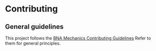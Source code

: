 # Contributing

## General guidelines

This project follows the [BNA Mechanics Contributing Guidelines] Refer to them
for general principles.

[bna mechanics contributing guidelines]:
  https://peopleforbikes.github.io/contributing/
